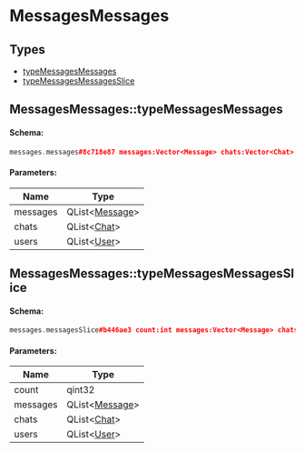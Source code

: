 # MessagesMessages

## Types

* [typeMessagesMessages](#messagesmessagestypemessagesmessages)
* [typeMessagesMessagesSlice](#messagesmessagestypemessagesmessagesslice)

## MessagesMessages::typeMessagesMessages

#### Schema:

```c++
messages.messages#8c718e87 messages:Vector<Message> chats:Vector<Chat> users:Vector<User> = messages.Messages;
```

#### Parameters:

|Name|Type|
|----|----|
|messages|QList&lt;[Message](message.md)&gt;|
|chats|QList&lt;[Chat](chat.md)&gt;|
|users|QList&lt;[User](user.md)&gt;|

## MessagesMessages::typeMessagesMessagesSlice

#### Schema:

```c++
messages.messagesSlice#b446ae3 count:int messages:Vector<Message> chats:Vector<Chat> users:Vector<User> = messages.Messages;
```

#### Parameters:

|Name|Type|
|----|----|
|count|qint32|
|messages|QList&lt;[Message](message.md)&gt;|
|chats|QList&lt;[Chat](chat.md)&gt;|
|users|QList&lt;[User](user.md)&gt;|

